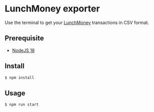 # LunchMoney exporter

Use the terminal to get your [LunchMoney](http://lunchmoney.app) transactions in CSV format.

## Prerequisite
- [NodeJS 18](https://nodejs.dev/en/)

## Install
```bash
$ npm install
```

## Usage
```bash
$ npm run start
```
